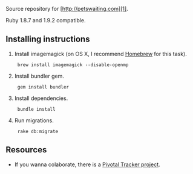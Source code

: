 Source repository for [http://petswaiting.com][1].

Ruby 1.8.7 and 1.9.2 compatible.

Installing instructions
-----------------------

1. Install imagemagick (on OS X, I recommend [Homebrew][2] for this task).

		brew install imagemagick --disable-openmp

2. Install bundler gem.

		gem install bundler

3. Install dependencies.

		bundle install
		
4. Run migrations.

		rake db:migrate


Resources
---------

- If you wanna colaborate, there is a [Pivotal Tracker project][3].

[1]: http://petswaiting.com
[2]: http://github.com/mxcl/homebrew
[3]: http://www.pivotaltracker.com/projects/102770
